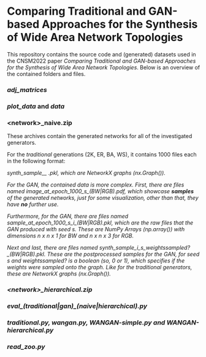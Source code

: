 # Comparing Traditional and GAN-based Approaches for the Synthesis of Wide Area Network Topologies

This repository contains the source code and (generated) datasets used in the CNSM2022 paper *Comparing Traditional and GAN-based Approaches for the Synthesis of Wide Area Network Topologies*. Below is an overview of the contained folders and files.

### *adj_matrices*

### *plot_data* and *data*

### \<network\>\_naive.zip

These archives contain the generated networks for all of the investigated generators.

For the *traditional* generations (2K, ER, BA, WS), it contains 1000 files each in the following format:

*synth\_sample_<generator>\_ <i>.pkl*, which are NetworkX graphs (*nx.Graph()*).

For the GAN, the contained data is more complex. First, there are files named *image\_at\_epoch\_1000_s_(BW|RGB).pdf*, which showcase **samples** of the generated networks, just for some visualization, other than that, they have **no** further use.

Furthermore, for the GAN, there are files named *sample\_at\_epoch\_1000_s\_i_(BW|RGB).pkl*, which are the raw files that the GAN produced with seed *s*. These are NumPy Arrays (*np.array()*) with dimensions *n x n x 1* for BW and *n x n x 3* for RGB.

Next and last, there are files named *synth_sample\_i\_s\_weightssampled?\_(BW|RGB).pkl*. These are the postprocessed samples for the GAN, for seed *s* and *weightssampled?* is a boolean (so, 0 or 1), which specifies if the weights were sampled onto the graph. Like for the traditional generators, these are NetworkX graphs (*nx.Graph()*).

### \<network\>\_hierarchical.zip

### eval\_(traditional|gan)\_(naive|hierarchical).py

### traditional.py, wangan.py, WANGAN-simple.py and WANGAN-hierarchical.py

### read_zoo.py

